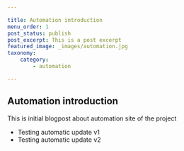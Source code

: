 ```yaml
---

title: Automation introduction
menu_order: 1
post_status: publish
post_excerpt: This is a post excerpt
featured_image: _images/automation.jpg
taxonomy:
    category:
        - automation

---
```


## Automation introduction
This is initial blogpost about automation site of the project

* Testing automatic update v1
* Testing automatic update v2